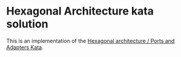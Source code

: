 # Hexagonal Architecture kata solution

This is an implementation of the [Hexagonal architecture / Ports and Adapters Kata](https://github.com/swkBerlin/ports-and-adapters).

